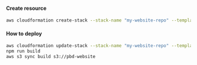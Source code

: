 #### Create resource
```bash
aws cloudformation create-stack --stack-name "my-website-repo" --template-body "file://$PWD/my-website-repo.yml"
```

#### How to deploy
```bash
aws cloudformation update-stack --stack-name "my-website-repo" --template-body "file://$PWD/my-website-repo.yml"
npm run build
aws s3 sync build s3://pbd-website
```
